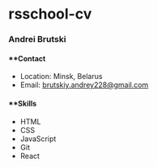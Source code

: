 # rsschool-cv
### **Andrei Brutski**
#### **Contact

* Location: Minsk, Belarus
* Email: brutskiy.andrey228@gmail.com

#### **Skills

* HTML
* CSS
* JavaScript
* Git
* React